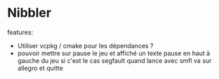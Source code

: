 # Nibbler

features:
- Utiliser vcpkg / cmake pour les dépendances ?
- pouvoir mettre sur pause le jeu et affiché un texte pause en haut à gauche du jeu si c'est le cas
segfault quand lance avec smfl va sur allegro et quitte
